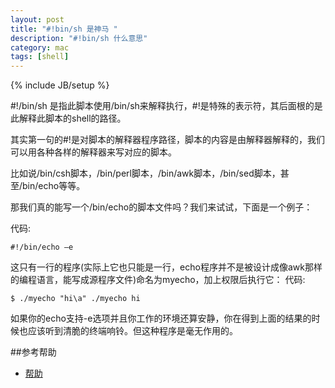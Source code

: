 ```yaml
---
layout: post
title: "#!bin/sh 是神马 "
description: "#!bin/sh 什么意思"
category: mac
tags: [shell]
---
```

{% include JB/setup %}


\#!/bin/sh 是指此脚本使用/bin/sh来解释执行，#!是特殊的表示符，其后面根的是此解释此脚本的shell的路径。

其实第一句的#!是对脚本的解释器程序路径，脚本的内容是由解释器解释的，我们可以用各种各样的解释器来写对应的脚本。

比如说/bin/csh脚本，/bin/perl脚本，/bin/awk脚本，/bin/sed脚本，甚至/bin/echo等等。

那我们真的能写一个/bin/echo的脚本文件吗？我们来试试，下面是一个例子：

代码:

	#!/bin/echo –e

这只有一行的程序(实际上它也只能是一行，echo程序并不是被设计成像awk那样的编程语言，能写成源程序文件)命名为myecho，加上权限后执行它：
代码:

	$ ./myecho "hi\a" ./myecho hi

如果你的echo支持-e选项并且你工作的环境还算安静，你在得到上面的结果的时候也应该听到清脆的终端响铃。但这种程序是毫无作用的。


##参考帮助
- [帮助]

[帮助]:http://www.cnblogs.com/ghj1976/archive/2010/07/12/1775860.html

